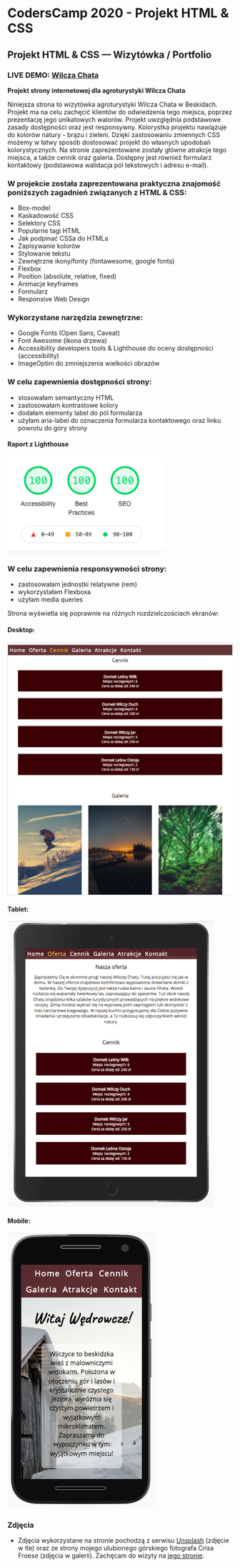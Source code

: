 # CodersCamp 2020 - Projekt HTML & CSS

## Projekt HTML & CSS — Wizytówka / Portfolio

### LIVE DEMO: [Wilcza Chata](https://ulawilk.github.io/WilczaChata/)

**Projekt strony internetowej dla agroturystyki Wilcza Chata** 

Niniejsza strona to wizytówka agroturystyki Wilcza Chata w Beskidach. Projekt ma na celu zachęcić klientów do odwiedzenia tego miejsca, poprzez prezentację jego unikatowych walorów. Projekt uwzględnia podstawowe zasady dostępności oraz jest responsywny.
Kolorystka projektu nawiązuje do kolorów natury - brązu i zieleni. Dzięki zastosowaniu zmiennych CSS możemy w łatwy sposób dostosować projekt do własnych upodobań kolorystycznych.
Na stronie zaprezentowane zostały główne atrakcje tego miejsca, a także cennik oraz galeria. Dostępny jest również formularz kontaktowy (podstawowa walidacja pól tekstowych i adresu e-mail).

### W projekcie została zaprezentowana praktyczna znajomość poniższych zagadnień związanych z HTML & CSS:
- Box-model
- Kaskadowość CSS
- Selektory CSS
- Popularne tagi HTML
- Jak podpinać CSSa do HTMLa
- Zapisywanie kolorów
- Stylowanie tekstu
- Zewnętrzne ikony/fonty (fontawesome, google fonts)
- Flexbox
- Position (absolute, relative, fixed)
- Animacje keyframes
- Formularz
- Responsive Web Design

### Wykorzystane narzędzia zewnętrzne:
- Google Fonts (Open Sans, Caveat)
- Font Awesome (ikona drzewa)
- Accessibility developers tools & Lighthouse do oceny dostępności (accessibility)
- ImageOptim do zmniejszenia wielkości obrazów

### W celu zapewnienia dostępności strony:
- stosowałam semantyczny HTML
- zastosowałam kontrastowe kolory
- dodałam elementy label do pól formularza
- użyłam aria-label do oznaczenia formularza kontaktowego oraz linku powrotu do góry strony

#### Raport z Lighthouse
![Lighthouse Report](images/readme-images/LightHouseReport.png "Raport z Lightouse")

### W celu zapewnienia responsywności strony:
- zastosowałam jednostki relatywne (rem)
- wykorzystałam Flexboxa
- użyłam media queries

Strona wyświetla się poprawnie na różnych rozdzielczościach ekranów:
#### Desktop:
![DesktopView](images/readme-images/DesktopView.png "Desktop")

#### Tablet:
![iPadView](images/readme-images/iPadView.png "iPad View")

#### Mobile:
![MobileView](images/readme-images/MobileView.png "Mobile View")

### Zdjęcia 
- Zdjęcia wykorzystane na stronie pochodzą z serwisu [Unsplash](https://unsplash.com/) (zdjęcie w tle) oraz ze strony mojego ulubionego górskiego fotografa Crisa Froese (zdjęcia w galerii). Zachęcam do wizyty na [jego stronie](https://crisfroesepics.com/).
